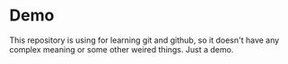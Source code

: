 # Demo
This repository is using for learning git and github, so it doesn't have any complex meaning or some other weired things. Just a demo.
